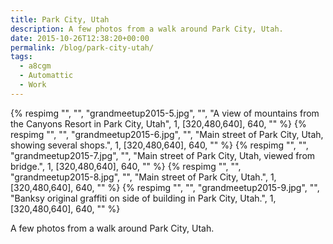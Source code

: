 ```yaml
---
title: Park City, Utah
description: A few photos from a walk around Park City, Utah.
date: 2015-10-26T12:38:20+00:00
permalink: /blog/park-city-utah/
tags:
  - a8cgm
  - Automattic
  - Work
---
```


<div class="reel" role="region" aria-label="Park City, Utah image gallery" tabindex="0">
  {% respimg "", "", "grandmeetup2015-5.jpg", "", "A view of mountains from the Canyons Resort in Park City, Utah", 1, [320,480,640], 640, "" %}
  {% respimg "", "", "grandmeetup2015-6.jpg", "", "Main street of Park City, Utah, showing several shops.", 1, [320,480,640], 640, "" %}
  {% respimg "", "", "grandmeetup2015-7.jpg", "", "Main street of Park City, Utah, viewed from bridge.", 1, [320,480,640], 640, "" %}
  {% respimg "", "", "grandmeetup2015-8.jpg", "", "Main street of Park City, Utah.", 1, [320,480,640], 640, "" %}
  {% respimg "", "", "grandmeetup2015-9.jpg", "", "Banksy original graffiti on side of building in Park City, Utah.", 1, [320,480,640], 640, "" %}
</div>

A few photos from a walk around Park City, Utah.
